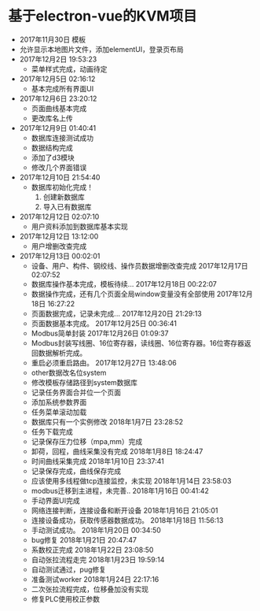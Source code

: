 # 基于electron-vue的KVM项目
- 2017年11月30日 模板
- 允许显示本地图片文件，添加elementUI，登录页布局
- 2017年12月2日 19:53:23
  - 菜单样式完成，动画待定
- 2017年12月5日 02:16:12
  - 基本完成所有界面UI
- 2017年12月6日 23:20:12
  - 页面曲线基本完成
  - 更改库名上传
- 2017年12月9日 01:40:41
  - 数据库连接测试成功
  - 数据结构完成
  - 添加了d3模块
  - 修改几个界面错误
- 2017年12月10日 21:54:40
  - 数据库初始化完成！
    1. 创建新数据库
    2. 导入已有数据库
- 2017年12月12日 02:07:10
  - 用户资料添加到数据库基本实现
- 2017年12月12日 13:12:00
  - 用户增删改查完成
- 2017年12月13日 00:02:01
  - 设备、用户、构件、钢绞线、操作员数据增删改查完成
2017年12月17日 02:07:52
  - 数据库操作基本完成，模板待续...
2017年12月18日 00:22:07
  - 数据操作完成，还有几个页面全局window变量没有全部使用
2017年12月18日 16:27:22
  - 页面数据完成，记录未完成...
2017年12月20日 21:29:13
  - 页面数据基本完成。
2017年12月25日 00:36:41
  - Modbus简单封装
2017年12月26日 01:09:37
  - Modbus封装写线圈、16位寄存器，读线圈、16位寄存器。16位寄存器返回数据解析完成。
  - 重启必须重启路由。
2017年12月27日 13:48:06
  - other数据改名位system
  - 修改模板存储路径到system数据库
  - 记录任务界面合并位一个页面
  - 添加系统参数界面
  - 任务菜单滚动加载
  - 数据库只有一个实例修改
2018年1月7日 23:28:52
  - 任务下载完成
  - 记录保存压力位移（mpa,mm）完成
  - 卸荷，回程，曲线采集没有完成
2018年1月8日 18:24:47
  - 时间曲线采集完成
2018年1月10日 23:37:41
  - 记录保存完成，曲线保存完成
  - 应该使用多线程做tcp连接监控，未实现
2018年1月14日 23:58:03
  - modbus迁移到主进程，未完善..
2018年1月16日 00:41:42
  - 手动界面UI完成
  - 网络连接判断，连接设备和断开设备
2018年1月16日 21:05:01
  - 连接设备成功，获取传感器数据成功。
2018年1月18日 11:56:13
  - 手动测试成功。
2018年1月20日 00:34:50
  - bug修复
2018年1月21日 20:47:47
  - 系数校正完成
2018年1月22日 23:08:50
  - 自动张拉流程走完
2018年1月23日 19:59:14
  - 自动测试通过，pug修复
  - 准备测试worker
2018年1月24日 22:17:16
  - 二次张拉流程完成，位移叠加没有实现
  - 修复PLC使用校正参数

